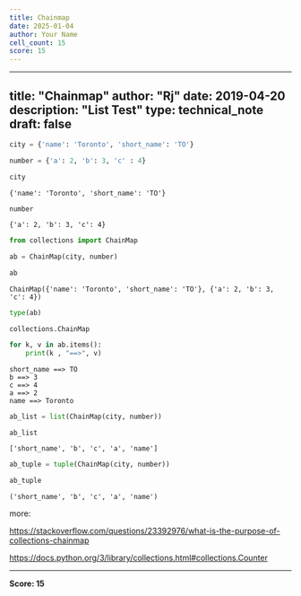 ```yaml
---
title: Chainmap
date: 2025-01-04
author: Your Name
cell_count: 15
score: 15
---
```


---
title: "Chainmap"
author: "Rj"
date: 2019-04-20
description: "List Test"
type: technical_note
draft: false
---

```python
city = {'name': 'Toronto', 'short_name': 'TO'}
```


```python
number = {'a': 2, 'b': 3, 'c' : 4}
```


```python
city
```




    {'name': 'Toronto', 'short_name': 'TO'}




```python
number
```




    {'a': 2, 'b': 3, 'c': 4}




```python
from collections import ChainMap
```


```python
ab = ChainMap(city, number)
```


```python
ab
```




    ChainMap({'name': 'Toronto', 'short_name': 'TO'}, {'a': 2, 'b': 3, 'c': 4})




```python
type(ab)
```




    collections.ChainMap




```python
for k, v in ab.items():
    print(k , "==>", v)
```

    short_name ==> TO
    b ==> 3
    c ==> 4
    a ==> 2
    name ==> Toronto



```python
ab_list = list(ChainMap(city, number))
```


```python
ab_list
```




    ['short_name', 'b', 'c', 'a', 'name']




```python
ab_tuple = tuple(ChainMap(city, number))
```


```python
ab_tuple
```




    ('short_name', 'b', 'c', 'a', 'name')



more: 

https://stackoverflow.com/questions/23392976/what-is-the-purpose-of-collections-chainmap

https://docs.python.org/3/library/collections.html#collections.Counter


---
**Score: 15**
